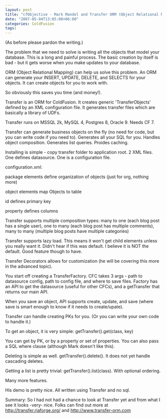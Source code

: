 ```yaml
---
layout: post
title: "cfObjective - Mark Mandel and Transfer ORM (Object Relational Mapping)"
date: "2007-05-04T13:05:00+06:00"
categories: ColdFusion 
tags: 
---
```


(As before please pardon the writing.)

The problem that we need to solve is writing all the objects that model your database. This is a long and painful process. The basic creation by itself is bad - but it gets
worse when you make updates to your database.

ORM (Object Relational Mapping) can help us solve this problem. An ORM can generate your INSERT, UPDATE, DELETE, and SELECTS for your objects. It can create objects for
you to work with.

So obviously this saves you time (and money!).

Transfer is an ORM for ColdFusion. It creates generic 'TransferObjects' defined by an XML configuration file.
 It generates transfer files which are basically a library of UDFs. 

Transfer runs on MSSQL 2k, MySQL 4, Postgres 8, Oracle 9. Needs CF 7. 

Transfer can generate business objects on the fly (no need for code, but you can write code if you need to). Generates all your SQL for you. Handles object composition. Generates list queries. Proides caching. 

Installing is simple - copy transfer folder to application root. 2 XML files. One defines datasource. One is a configuration file.

configuration.xml:

package elements define organization of objects (just for org, nothing more)

object elements map Objects to table

id defines primary key

property defines columns

Transfer supports multiple composition types: many to one (each blog post has a single user), one to many (each blog post has multiple comments), many to many (multiple blog posts have multiple categories)

Transfer supports lazy load. This means it won't get child elements unless you really want it. Didn't hear if this was default. I believe it is NOT the default. Good feature though to have.

Transfer Decorators allows for customization (he will be covering this more in the advanced topic). 

You start off creating a TransferFactory. CFC takes 3 args - path to datasource config, path to config file, and where to save files. Factory has an API to get the datasource (useful for other CFCs), and a getTransfer that returns our main API.

When you save an object, API supports create, update, and save (where save is smart enough to know if it needs to create/upate).

Transfer can handle creating PKs for you. (Or you can write your own code to handle it.)

To get an object, it is very simple: getTransfer().get(class, key)

You can get by PK, or by a property or set of properties. You can also pass a SQL where clause (although Mark doesn't like this).

Deleting is simple as well. getTransfer().delete(). It does not yet handle cascading deletes. 

Getting a list is pretty trivial: getTransfer().list(class). With optional ordering. 

Many more features. 

His demo is pretty nice. All written using Transfer and no sql.

Summary: So I had not had a chance to look at Transfer yet and from what I see it looks -very- nice. Folks can find out more at <a href="http://transfer.riaforge.org/">http://transfer.riaforge.org/</a> and <a href="http://www.transfer-orm.com">http://www.transfer-orm.com</a>